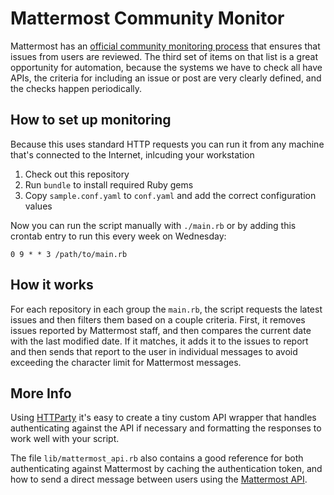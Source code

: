 # Mattermost Community Monitor

Mattermost has an [official community monitoring process](https://docs.mattermost.com/process/community-process.html) that ensures that issues from users are reviewed. The third set of items on that list is a great opportunity for automation, because the systems we have to check all have APIs, the criteria for including an issue or post are very clearly defined, and the checks happen periodically.

## How to set up monitoring

Because this uses standard HTTP requests you can run it from any machine that's connected to the Internet, inlcuding your workstation

1. Check out this repository
2. Run `bundle` to install required Ruby gems
3. Copy `sample.conf.yaml` to `conf.yaml` and add the correct configuration values

Now you can run the script manually with `./main.rb` or by adding this crontab entry to run this every week on Wednesday:

```
0 9 * * 3 /path/to/main.rb
```

## How it works

For each repository in each group the `main.rb`, the script requests the latest issues and then filters them based on a couple criteria. First, it removes issues reported by Mattermost staff, and then compares the current date with the last modified date. If it matches, it adds it to the issues to report and then sends that report to the user in individual messages to avoid exceeding the character limit for Mattermost messages.

## More Info

Using [HTTParty](https://github.com/jnunemaker/httparty) it's easy to create a tiny custom API wrapper that handles authenticating against the API if necessary and formatting the responses to work well with your script.

The file `lib/mattermost_api.rb` also contains a good reference for both authenticating against Mattermost by caching the authentication token, and how to send a direct message between users using the [Mattermost API](https://api.mattermost.com/).
